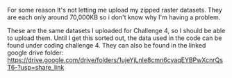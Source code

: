 For some reason It's not letting me upload my zipped raster datasets. They are each only around 70,000KB so i don't know why I'm having a problem. 

These are the same datasets I uploaded for Challenge 4, so I should be able to upload them. Until I get this sorted out, the data used in the code can be found under coding challenge 4. They can also be found in the linked google drive folder: https://drive.google.com/drive/folders/1ujeYjLnIe8cmn6cyaqEYBPwXcnrQsT6-?usp=share_link

